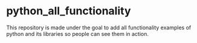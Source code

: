 # python_all_functionality
This repository is made under the goal to add all functionality examples of python and its libraries so people can see them in action.
